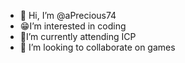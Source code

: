 - 👋 Hi, I’m @aPrecious74
- 😁I’m interested in coding
- 🌱I’m currently attending ICP
- 💞️ I’m looking to collaborate on games

<!---
aPrecious74/aPrecious74 is a ✨ special ✨ repository because its `README.md` (this file) appears on your GitHub profile.
You can click the Preview link to take a look at your changes.
--->
